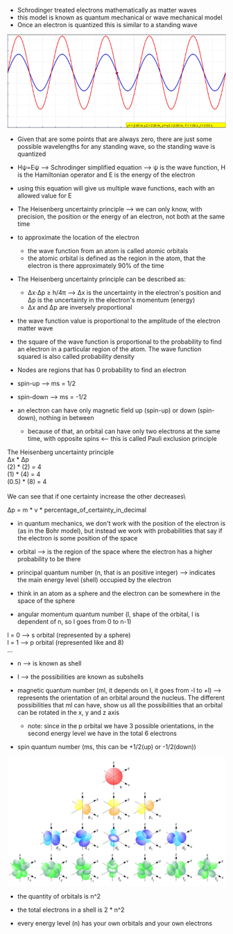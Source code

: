 * Schrodinger treated electrons mathematically as matter waves
* this model is known as quantum mechanical or wave mechanical model
* Once an electron is quantized this is similar to a standing wave

[![standing wave](./standingWave.gif)](https://en.wikipedia.org/wiki/File:Waventerference.gif)

* Given that are some points that are always zero, there are just some possible wavelengths for any standing wave, so the standing wave is quantized

* Hψ=Eψ --> Schrodinger simplified equation --> ψ is the wave function, H is the Hamiltonian operator and E is the energy of the electron
* using this equation will give us multiple wave functions, each with an allowed value for E

* The Heisenberg uncertainty principle --> we can only know, with precision, the position or the energy of an electron, not both at the same time
* to approximate the location of the electron 
  * the wave function from an atom is called atomic orbitals
  * the atomic orbital is defined as the region in the atom, that the electron is there approximately 90% of the time

* The Heisenberg uncertainty principle can be described as:
  * Δx⋅Δp ≥ h/4π --> Δx is the uncertainty in the electron's position and Δp is the uncertainty in the electron's momentum (energy)
  * Δx and Δp are inversely proportional

* the wave function value is proportional to the amplitude of the electron matter wave
* the square of the wave function is proportional to the probability to find an electron in a particular region of the atom. The wave function squared is also called probability density

* Nodes are regions that has 0 probability to find an electron

* spin-up --> ms = 1/2  
* spin-down --> ms = -1/2

* an electron can have only magnetic field up (spin-up) or down (spin-down), nothing in between
  * because of that, an orbital can have only two electrons at the same time, with opposite spins <-- this is called Pauli exclusion principle


The Heisenberg uncertainty principle\
Δx    *  Δp\
(2)   *  (2)  = 4\
(1)   *  (4)  = 4\
(0.5) *  (8)  = 4\
\
We can see that if one certainty increase the other decreases\

Δp = m * v * percentage_of_certainty_in_decimal



* in quantum mechanics, we don't work with the position of the electron is (as in the Bohr model), but instead we work with probabilities that say if the electron is some position of the space

* orbital --> is the region of the space where the electron has a higher probability to be there

* principal quantum number (n, that is an positive integer) --> indicates the main energy level (shell) occupied by the electron
* think in an atom as a sphere and the electron can be somewhere in the space of the sphere

* angular momentum quantum number (l, shape of the orbital, l is dependent of n, so l goes from 0 to n-1)

l = 0 --> s orbital (represented by a sphere)\
l = 1 --> p orbital (represented like and 8)\
...

* n --> is known as shell
* l --> the possibilities are known as subshells

* magnetic quantum number (ml, it depends on l, it goes from -l to +l) --> represents the orientation of an orbital around the nucleus. The different possibilities that ml can have, show us all the possibilities that an orbital can be rotated in the x, y and z axis
  * note: since in the p orbital we have 3 possible orientations, in the second energy level we have in the total 6 electrons

* spin quantum number (ms, this can be +1/2(up) or -1/2(down))

[![orbitals](./orbitals.jpg)](http://chemwiki.ucdavis.edu/@api/deki/files/8855/Single_electron_orbitals.jpg)

* the quantity of orbitals is n^2
* the total electrons in a shell is 2 * n^2

* every energy level (n) has your own orbitals and your own electrons
